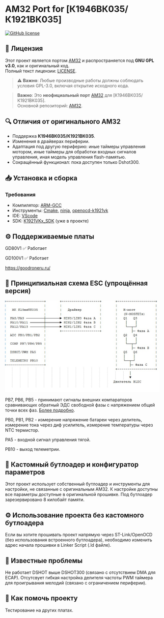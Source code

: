 # AM32 Port for [К1946ВК035/К1921ВК035] 
<p align="left">
  <a href="/LICENSE"><img src="https://img.shields.io/badge/license-GPL--3.0-brightgreen" alt="GitHub license" /></a>
</p>

## 📜 **Лицензия**  
Этот проект является портом [AM32](https://github.com/AlkaMotors/AM32) и распространяется под **GNU GPL v3.0**, как и оригинальный код.  
Полный текст лицензии: [LICENSE](LICENSE).  

> ⚠ **Важно**: Любые производные работы должны соблюдать условия GPL-3.0, включая открытие исходного кода.  

> **Важно**: Это **неофициальный порт** [AM32](https://github.com/AlkaMotors/AM32) для [К1946ВК035/К1921ВК035].  
> Основной репозиторий: [AM32](https://github.com/AlkaMotors/AM32).  

## 🔍 **Отличия от оригинального AM32**  
- Поддержка **К1946ВК035/К1921ВК035**.  
- Изменения в драйверах периферии.  
- Адаптация под другую периферию: иные таймеры управления мотором, иные таймеры для обработки входных сигналов управления, иная модель управления flash-памятью.  
- Сокращённый функционал: пока доступен только Dshot300.  

## 📥 **Установка и сборка**  
### Требования  
- Компилятор: [ARM-GCC](https://developer.arm.com/downloads/-/arm-gnu-toolchain-downloads/12-2-mpacbti-rel1)
- Инструменты: [Cmake](https://cmake.org/download/), [ninja](https://ninja-build.org/), [openocd-k1921vk](https://github.com/DCVostok/openocd-k1921vk/releases)
- IDE: [VScode](https://code.visualstudio.com/download)
- SDK: [K1921VKx_SDK](https://gitflic.ru/project/niiet/k1921vkx_sdk) (уже в проекте)

## ⚙️ Поддерживаемые платы

GD80V1	✅ Работает

GD100V1	✅ Работает

https://goodroneru.ru/

## 📜 Принципиальная схема ESC (упрощённая версия)

![scheme](./images/Scheme.jpg)

PB7, PB6, PB5 - принимают сигналы внешних компараторов сравнивающих обратный ЭДС свободной фазы с напряжением общей точки всех фаз. [Более подробно](https://github.com/vladBaciu/Sensorless-BLDC-controller).

PB0, PB1, PB2 - измерение напряжение батареи через делитель, измерение тока через диф усилитель, измерение температуры через NTC термистор.

PA5 - входной сигнал управления тягой.

PB10 - выход телеметрии.

## 🚀 Кастомный бутлоадер и конфигуратор параметров

Этот проект использует собственный бутлоадер и инструменты для настройки, не связанные с оригинальным AM32.
К настройке доступны все параметры доступные в оригинальной прошивке.
Под бутлоадер зарезервировано 8 килобайт памяти.

## ⚙️ Использование проекта без кастомного бутлоадера
Если вы хотите прошивать проект напрямую через ST-Link/OpenOCD (без использования встроенного бутлоадера), необходимо изменить адрес начала прошивки в Linker Script (.ld файле).

## 🐛 Известные проблемы

Не работает DSHOT выше DSHOT300 (связано с отсутствием DMA для ECAP).
Отсутсвует гибкая настройка делителя частоты PWM таймера для проигрывания мелодий (связано с ограничением периферии).

## 🤝 Как помочь проекту

Тестирование на других платах.



